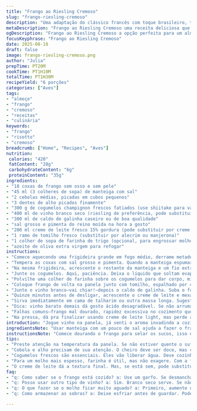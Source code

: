 ```yaml
---
title: "Frango ao Riesling Cremoso"
slug: "frango-riesling-cremoso"
description: "Uma adaptação do clássico francês com toque brasileiro, troca parte dos ingredientes para manter sabor e textura únicos. Frango cozido até ficar macio, envolto em molho cremoso com fundo aromático do vinho riesling e caldo. Cogumelos frescos usados para sabor terroso, mas acompanhados de tomilho para frescor. Preparação flexível, focando nos sinais visuais e sensoriais para evitar erros comuns, como molho aguado ou frango seco."
metaDescription: "Frango ao Riesling Cremoso uma receita deliciosa que combina o clássico francês com a cozinha brasileira"
ogDescription: "Frango ao Riesling Cremoso a opção perfeita para um almoço aconchegante e saboroso com um toque especial"
focusKeyphrase: "Frango ao Riesling Cremoso"
date: 2025-08-18
draft: false
image: frango-riesling-cremoso.png
author: "Julia"
prepTime: PT20M
cookTime: PT1H10M
totalTime: PT1H30M
recipeYield: "6 porções"
categories: ["Aves"]
tags:
- "almoço"
- "frango"
- "cremoso"
- "receitas"
- "culinária"
keywords:
- "frango"
- "risotto"
- "cremoso"
breadcrumb: ["Home", "Recipes", "Aves"]
nutrition: 
 calories: "420"
 fatContent: "28g"
 carbohydrateContent: "6g"
 proteinContent: "35g"
ingredients:
- "18 coxas de frango sem osso e sem pele"
- "45 ml (3 colheres de sopa) de manteiga com sal"
- "2 cebolas médias, picadas em cubos pequenos"
- "3 dentes de alho picados finamente"
- "300 g de cogumelos champignon frescos fatiados (use shiitake para variação)"
- "400 ml de vinho branco seco (riesling de preferência, pode substituir por vinho verde brasileiro)"
- "300 ml de caldo de galinha caseiro ou de boa qualidade"
- "sal grosso e pimenta do reino moída na hora a gosto"
- "200 ml creme de leite fresco 15% gordura (pode substituir por creme de leite de coco para versão sem lactose)"
- "1 ramo de tomilho fresco (substituir por alecrim ou manjerona)"
- "1 colher de sopa de farinha de trigo (opcional, para engrossar molho)"
- "azeite de oliva extra virgem para refogar"
instructions:
- "Comece aquecendo uma frigideira grande em fogo médio, derrame metade da manteiga e um fio de azeite para evitar que queime."
- "Tempera as coxas com sal grosso e pimenta. Quando a manteiga espumar e estiver dourada, coloque o frango e doure com pele para baixo (se a pele estiver, senão direto). Quer selar de ambos os lados, uns 4 minutos, até pegar cor. Retire e reserve, frango vai continuar cozinhando no molho depois."
- "Na mesma frigideira, acrescente o restante da manteiga e um fio extra de azeite. Coloque cebola e alho primeiro, refogando até a cebola ficar translúcida e começando a dourar nas bordas—cheiro intenso, doce. O alho não pode queimar, senão amarga."
- "Junte os cogumelos. Aqui, paciência. Deixa o líquido que soltam evaporar, mexa de vez em quando. Vai reduzir e os cogumelos vão dar aquela cor dourada que traz sabor complexo."
- "Polvilhe uma colher de farinha sobre os cogumelos para dar corpo, misture rápido para não empelotar. Essa é a acertada pra evitar molho ralo, principalmente se o caldo for mais líquido."
- "Coloque frango de volta na panela junto com tomilho, espalhado por cima para liberar aroma."
- "Junte o vinho branco—vai chiar!—depois o caldo de galinha. Suba o fogo até começar a fervura lenta, reduza para fogo baixo, panela semi-tampada. Deixe cozinhando por cerca de 1 hora, mexa ocasionalmente, verificando o ponto da carne. Deve ficar macia, quase desmanchando ao toque do garfo."
- "Quinze minutos antes de desligar, acrescente o creme de leite e mexa lentamente. Ajuste sal e pimenta. Agora o molho ganha aquela textura aveludada e untuosa. Se quiser mais espesso, aumente fogo só no final, mexendo até reduzir um pouco."
- "Sirva imediatamente em cama de talharim ou outra massa longa. Sugestão: um toque de salsinha fresca picada na hora para equilibrar o peso do prato."
- "Dica: vinho barato demais dá gosto ácido desagradável. Se não arrumar riesling, vale vinho branco seco brasileiro, vinho verde é bom substituto."
- "Falhas comuns—frango mal dourado, rapidez excessiva no cozimento que resseca, molho aguado por falta de redução correta ou farinha. Não ignore cheiro e textura, esses sinais são sua assinatura."
- "Na pressa, dá pra finalizar usando creme de leite light, mas perde aquela pegada cremosa que só creme fresco tem. Outra saída: trocar cogumelos champignon por shiitake mais firmes que mantêm textura sob cozimento longo."
introduction: "Jogue vinho na panela, já senti o aroma invadindo a cozinha. Frango nesse molho traz conforto, lembra almoço de domingo com um leve toque francês, mas sem frescura. Quem fez sabe que o segredo está na paciência pra criar molho cremoso, no dourado certo do frango, e no cuidado pra não queimar alho e cebola. Já tentei usar partes do frango com osso, mas achei que coração do prato e praticidade ficam na coxa limpa. Riesling vai na medida certa, nem muito forte nem fraco, destacando o conjunto. Um toque de tomilho muda tudo, só não pode faltar."
ingredientsNote: "Usar manteiga com um pouco de sal ajuda a fazer o frango dourar sem secar, azeite evita que a manteiga queime rápido. Cebola bem picada, quase desmanchando, traz doçura que combate a acidez do vinho. Cogumelos precisam estar frescos, congelados dão água demais e não douram bem. Substituição de cogumelos pode dar personalização ao prato conforme o que tem na feira. Caldo caseiro é sempre melhor para profundidade, mas caldo industrial de qualidade quebra o galho numa emergência. Creme fresco promove cremosidade, versão vegetal deixa o prato mais leve e acessível a todos. Tomilho fresco realça o sabor junto ao vinho, mas alecrim ou hortelã também funcionam para quem busca variações."
instructionsNote: "Comece dourando o frango para selar os sucos, isso é crucial pra evitar carne seca. Ao refogar cebola e alho, preste atenção no aroma para não deixar queimar, sinal de atenção na cozinha. Cozinhar os cogumelos até líquido evaporar transforma o sabor e impede molho aguado. Farinha ajuda a espessar sem precisar reduzir demais o líquido, assim mantém textura agradável e sabor concentrado. À medida que o vinho e caldo cozinham, frango absorve aroma, fica suculento, além de incorporar cremosidade ao molho na etapa final. Mexa ocasionalmente, troque o ponto quando notar que o molho engrossou e frango está macio. Guarde o que sobrar num recipiente fechado, reaquecido lentamente, mantém a consistência."
tips:
- "Preste atenção na temperatura da panela. Se não estiver quente o suficiente, o frango não vai dourar. Não tenha pressa. Frango bem dourado traz sabor e suculência. A manteiga deve espumar, mas não queimar. Isso faz diferença."
- "Cebola e alho precisam de sua atenção. O cheiro deve ser doce, mas cuidado para não queimar. Isso estraga o prato todo. Caso aconteça, jogue fora e comece de novo. Pode ajustar com caldo alternativo ou até vinho."
- "Cogumelos frescos são essenciais. Eles vão liberar água. Deve cozinhar até evaporar bem, dourar de verdade. Se estiverem congelados, o líquido excessivo compromete tudo. Alternativa? Use shitake, menos água e mantém a textura."
- "Para um molho mais espesso, farinha é útil, mas não exagere. Com a farinha, mexa bem, ou empelota. Deve ficar bem misturado. Se o molho não engrossa, foca na redução. Aumente o fogo no final e mexa."
- "O creme de leite dá a textura final. Mas, se está sem, pode substituir por leite de coco. Não será igual, mas vai funcionar. Um pouquinho de salsinha fresca no final dá frescor ao prato. Pode usar o que tiver em casa."
faq:
- "q: Como saber se o frango está cozido? a: Use um garfo. Se desmanchar, tá bom. Se não, precisa de mais tempo. Olho no cheiro. Tem que ser ótimo."
- "q: Posso usar outro tipo de vinho? a: Sim. Branco seco serve. Se não tem riesling, veja se tem vinho verde. Mas vinho barato pode amargar o prato."
- "q: O que fazer se o molho ficar muito aguado? a: Primeiro, aumente o fogo e mexa. Se não funcionar, adicione um pouco de farinha. É arriscado, mas pode consertar."
- "q: Como armazenar as sobras? a: Deixe esfriar antes de guardar. Pode usar um potinho bem fechado. Reaqueça lentamente no fogo ou no micro-ondas. Melhora com tempo."

---
```

